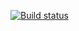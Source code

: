 [![Build status](https://ci.appveyor.com/api/projects/status/qwfcs7qg5402mvu6?svg=true)](https://ci.appveyor.com/project/Vestanu/ra-1-2)
